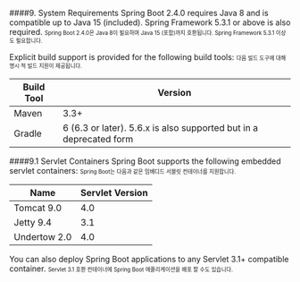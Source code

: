 ####9. System Requirements
Spring Boot 2.4.0 requires Java 8 and is compatible up to Java 15 (included). Spring Framework 5.3.1 or above is also required.
<small><small>Spring Boot 2.4.0은 Java 8이 필요하며 Java 15 (포함)까지 호환됩니다. Spring Framework 5.3.1 이상도 필요합니다.</small></small>

Explicit build support is provided for the following build tools:
<small><small>다음 빌드 도구에 대해 명시 적 빌드 지원이 제공됩니다.</small></small>

| Build Tool  | Version  |
|---|---|
| Maven  | 3.3+  |
| Gradle  | 6 (6.3 or later). 5.6.x is also supported but in a deprecated form  |

####9.1 Servlet Containers
Spring Boot supports the following embedded servlet containers:
<small><small>Spring Boot는 다음과 같은 임베디드 서블릿 컨테이너를 지원합니다.</small></small>

| Name  | Servlet Version  |
|---|---|
| Tomcat 9.0  | 4.0  |
| Jetty 9.4  | 3.1  |
| Undertow 2.0  | 4.0  |

You can also deploy Spring Boot applications to any Servlet 3.1+ compatible container.
<small><small>Servlet 3.1 호환 컨테이너에 Spring Boot 애플리케이션을 배포 할 수도 있습니다.</small></small>